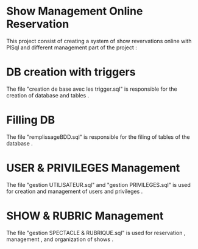 # Show Management Online Reservation

This project consist of creating a system of show revervations online with PlSql and different management part of the project :

# DB creation with triggers

The file "creation de base avec les trigger.sql" is responsible for the creation of database and tables .

# Filling DB

The file "remplissageBDD.sql" is responsible for the filing of tables of the database .

# USER & PRIVILEGES Management

The file "gestion UTILISATEUR.sql" and "gestion PRIVILEGES.sql" is used for creation and management of users and privileges .

# SHOW & RUBRIC Management

The file "gestion SPECTACLE & RUBRIQUE.sql" is used for reservation , management , and organization of shows . 
